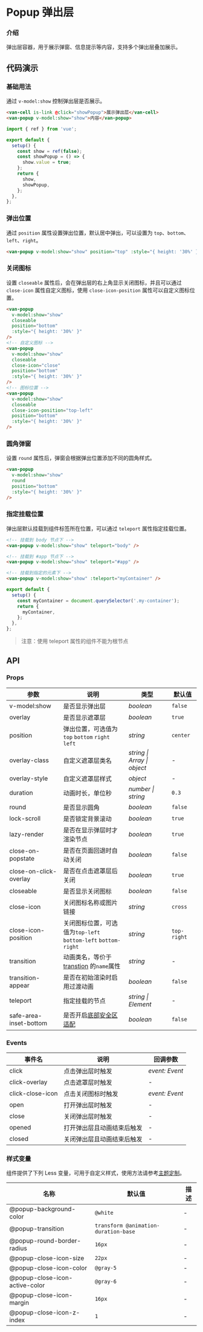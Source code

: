 # Popup 弹出层

### 介绍

弹出层容器，用于展示弹窗、信息提示等内容，支持多个弹出层叠加展示。

## 代码演示

### 基础用法

通过 `v-model:show` 控制弹出层是否展示。

```html
<van-cell is-link @click="showPopup">展示弹出层</van-cell>
<van-popup v-model:show="show">内容</van-popup>
```

```js
import { ref } from 'vue';

export default {
  setup() {
    const show = ref(false);
    const showPopup = () => {
      show.value = true;
    };
    return {
      show,
      showPopup,
    };
  },
};
```

### 弹出位置

通过 `position` 属性设置弹出位置，默认居中弹出，可以设置为 `top`、`bottom`、`left`、`right`。

```html
<van-popup v-model:show="show" position="top" :style="{ height: '30%' }" />
```

### 关闭图标

设置 `closeable` 属性后，会在弹出层的右上角显示关闭图标，并且可以通过 `close-icon` 属性自定义图标，使用 `close-icon-position` 属性可以自定义图标位置。

```html
<van-popup
  v-model:show="show"
  closeable
  position="bottom"
  :style="{ height: '30%' }"
/>
<!-- 自定义图标 -->
<van-popup
  v-model:show="show"
  closeable
  close-icon="close"
  position="bottom"
  :style="{ height: '30%' }"
/>
<!-- 图标位置 -->
<van-popup
  v-model:show="show"
  closeable
  close-icon-position="top-left"
  position="bottom"
  :style="{ height: '30%' }"
/>
```

### 圆角弹窗

设置 `round` 属性后，弹窗会根据弹出位置添加不同的圆角样式。

```html
<van-popup
  v-model:show="show"
  round
  position="bottom"
  :style="{ height: '30%' }"
/>
```

### 指定挂载位置

弹出层默认挂载到组件标签所在位置，可以通过 `teleport` 属性指定挂载位置。

```html
<!-- 挂载到 body 节点下 -->
<van-popup v-model:show="show" teleport="body" />

<!-- 挂载到 #app 节点下 -->
<van-popup v-model:show="show" teleport="#app" />

<!-- 挂载到指定的元素下 -->
<van-popup v-model:show="show" :teleport="myContainer" />
```

```js
export default {
  setup() {
    const myContainer = document.querySelector('.my-container');
    return {
      myContainer,
    };
  },
};
```

> 注意：使用 teleport 属性的组件不能为根节点

## API

### Props

| 参数                   | 说明                                                                                                      | 类型                        | 默认值      |
|------------------------|---------------------------------------------------------------------------------------------------------|-----------------------------|-------------|
| v-model:show           | 是否显示弹出层                                                                                            | _boolean_                   | `false`     |
| overlay                | 是否显示遮罩层                                                                                            | _boolean_                   | `true`      |
| position               | 弹出位置，可选值为 `top` `bottom` `right` `left`                                                           | _string_                    | `center`    |
| overlay-class          | 自定义遮罩层类名                                                                                          | _string \| Array \| object_ | -           |
| overlay-style          | 自定义遮罩层样式                                                                                          | _object_                    | -           |
| duration               | 动画时长，单位秒                                                                                           | _number \| string_          | `0.3`       |
| round                  | 是否显示圆角                                                                                              | _boolean_                   | `false`     |
| lock-scroll            | 是否锁定背景滚动                                                                                          | _boolean_                   | `true`      |
| lazy-render            | 是否在显示弹层时才渲染节点                                                                                | _boolean_                   | `true`      |
| close-on-popstate      | 是否在页面回退时自动关闭                                                                                  | _boolean_                   | `false`     |
| close-on-click-overlay | 是否在点击遮罩层后关闭                                                                                    | _boolean_                   | `true`      |
| closeable              | 是否显示关闭图标                                                                                          | _boolean_                   | `false`     |
| close-icon             | 关闭图标名称或图片链接                                                                                    | _string_                    | `cross`     |
| close-icon-position    | 关闭图标位置，可选值为`top-left`<br>`bottom-left` `bottom-right`                                           | _string_                    | `top-right` |
| transition             | 动画类名，等价于 [transtion](https://v3.cn.vuejs.org/api/built-in-components.html#transition) 的`name`属性 | _string_                    | -           |
| transition-appear      | 是否在初始渲染时启用过渡动画                                                                              | _boolean_                   | `false`     |
| teleport               | 指定挂载的节点                                                                                            | _string \| Element_         | -           |
| safe-area-inset-bottom | 是否开启[底部安全区适配](#/zh-CN/advanced-usage#di-bu-an-quan-qu-gua-pei)                                 | _boolean_                   | `false`     |

### Events

| 事件名           | 说明                       | 回调参数       |
|------------------|--------------------------|----------------|
| click            | 点击弹出层时触发           | _event: Event_ |
| click-overlay    | 点击遮罩层时触发           | -              |
| click-close-icon | 点击关闭图标时触发         | _event: Event_ |
| open             | 打开弹出层时触发           | -              |
| close            | 关闭弹出层时触发           | -              |
| opened           | 打开弹出层且动画结束后触发 | -              |
| closed           | 关闭弹出层且动画结束后触发 | -              |

### 样式变量

组件提供了下列 Less 变量，可用于自定义样式，使用方法请参考[主题定制](#/zh-CN/theme)。

| 名称                           | 默认值                               | 描述 |
|--------------------------------|--------------------------------------|------|
| @popup-background-color        | `@white`                             | -    |
| @popup-transition              | `transform @animation-duration-base` | -    |
| @popup-round-border-radius     | `16px`                               | -    |
| @popup-close-icon-size         | `22px`                               | -    |
| @popup-close-icon-color        | `@gray-5`                            | -    |
| @popup-close-icon-active-color | `@gray-6`                            | -    |
| @popup-close-icon-margin       | `16px`                               | -    |
| @popup-close-icon-z-index      | `1`                                  | -    |
